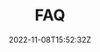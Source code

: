 ---
title: "FAQ"
date: 2022-11-08T15:52:32Z
draft: false
layout: "terms"
summary: faq
url: "/faq/"
---